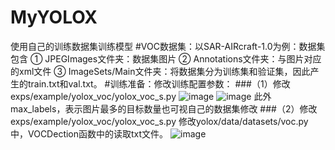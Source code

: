 # MyYOLOX
使用自己的训练数据集训练模型
#VOC数据集：以SAR-AIRcraft-1.0为例：数据集包含
  ① JPEGImages文件夹：数据集图片
  ② Annotations文件夹：与图片对应的xml文件
  ③ ImageSets/Main文件夹：将数据集分为训练集和验证集，因此产生的train.txt和val.txt。
#训练准备：修改训练配置参数：
###（1）修改exps/example/yolox_voc/yolox_voc_s.py
![image](https://github.com/2000YWQ/MyYOLOX/assets/162338249/0737b4b3-b55f-4bce-9f9f-c419176779ba)
![image](https://github.com/2000YWQ/MyYOLOX/assets/162338249/19bc5cf7-a63e-4be6-83a9-aa5a1d4ef44a)
此外max_labels，表示图片最多的目标数量也可视自己的数据集修改
###（2）修改exps/example/yolox_voc/yolox_voc_s.py
   修改yolox/data/datasets/voc.py中，VOCDection函数中的读取txt文件。
![image](https://github.com/2000YWQ/MyYOLOX/assets/162338249/855fb04e-ed42-42ee-b669-066ed111f97f)




     
